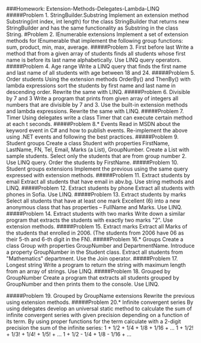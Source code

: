###Homework: Extension-Methods-Delegates-Lambda-LINQ
#####Problem 1. StringBuilder.Substring
Implement an extension method Substring(int index, int length) for the class StringBuilder that returns new StringBuilder and has the same functionality as Substring in the class String.
#Problem 2. IEnumerable extensions
    Implement a set of extension methods for IEnumerable<T> that implement the following group functions: sum, product, min, max, average.
#####Problem 3. First before last
Write a method that from a given array of students finds all students whose first name is before its last name alphabetically. Use LINQ query operators.
#####Problem 4. Age range
Write a LINQ query that finds the first name and last name of all students with age between 18 and 24.
#####Problem 5. Order students
    Using the extension methods OrderBy() and ThenBy() with lambda expressions sort the students by first name and last name in descending order.
    Rewrite the same with LINQ.
#####Problem 6. Divisible by 7 and 3
    Write a program that prints from given array of integers all numbers that are divisible by 7 and 3. Use the built-in extension methods and lambda expressions. Rewrite the same with LINQ.
#####Problem 7. Timer
    Using delegates write a class Timer that can execute certain method at each t seconds.
#####Problem 8.* Events
    Read in MSDN about the keyword event in C# and how to publish events.
    Re-implement the above using .NET events and following the best practices.
#####Problem 9. Student groups
    Create a class Student with properties FirstName, LastName, FN, Tel, Email, Marks (a List), GroupNumber.
    Create a List<Student> with sample students. Select only the students that are from group number 2.
    Use LINQ query. Order the students by FirstName.
#####Problem 10. Student groups extensions
    Implement the previous using the same query expressed with extension methods.
#####Problem 11. Extract students by email
    Extract all students that have email in abv.bg.
    Use string methods and LINQ.
#####Problem 12. Extract students by phone
    Extract all students with phones in Sofia.
    Use LINQ.
#####Problem 13. Extract students by marks
    Select all students that have at least one mark Excellent (6) into a new anonymous class that has properties – FullName and Marks.
    Use LINQ.
#####Problem 14. Extract students with two marks
    Write down a similar program that extracts the students with exactly two marks "2".
    Use extension methods.
#####Problem 15. Extract marks
    Extract all Marks of the students that enrolled in 2006. (The students from 2006 have 06 as their 5-th and 6-th digit in the FN).
#####Problem 16.* Groups
    Create a class Group with properties GroupNumber and DepartmentName.
    Introduce a property GroupNumber in the Student class.
    Extract all students from "Mathematics" department.
    Use the Join operator.
#####Problem 17. Longest string
    Write a program to return the string with maximum length from an array of strings.
    Use LINQ.
#####Problem 18. Grouped by GroupNumber
    Create a program that extracts all students grouped by GroupNumber and then prints them to the console.
    Use LINQ.

#####Problem 19. Grouped by GroupName extensions
    Rewrite the previous using extension methods.
#####Problem 20.* Infinite convergent series
    By using delegates develop an universal static method to calculate the sum of infinite convergent series with given precision depending on a function of its term. By using proper functions for the term calculate with a 2-digit precision the sum of the infinite series:
        1 + 1/2 + 1/4 + 1/8 + 1/16 + …
        1 + 1/2! + 1/3! + 1/4! + 1/5! + …
        1 + 1/2 - 1/4 + 1/8 - 1/16 + …

